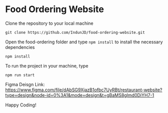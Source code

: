# Food Ordering Website

Clone the repository to your local machine

```
git clone https://github.com/IndunJD/food-ordering-website.git
```

Open the food-ordering folder and type `npm install` to install the necessary dependencies

```
npm install
```

To run the project in your machine, type 
```
npm run start
```

Figma Deisgn Link: https://www.figma.com/file/dAbSG9XjazB1ofbc7UyRBt/restaurant-website?type=design&node-id=0%3A1&mode=design&t=gBaMS8glmd0DiYH7-1

Happy Coding!
